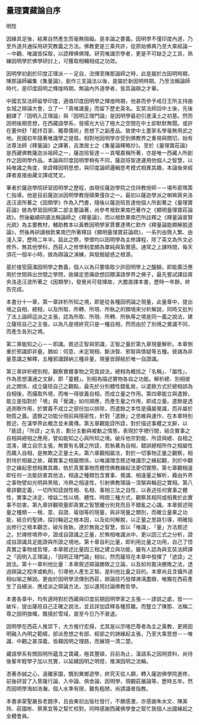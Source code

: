 ## 量理寶藏論自序

明性

因緣具足後，結果自然產生而毫無阻礙。是本論之要義。因明學不僅印度內道，乃至外道共通採用研究教義之方法。佛教更是三乘共許，從原始佛典乃至大乘經論－－中觀、唯識皆採取，以詮釋佛佛理。研究唯識宗學者，更是不可缺乏之工具，熟練因明學於佛學研討上，可獲取相輔相成之功效。

因明學初創於印度正理派－－足自，流傳至陳那論師之時，此是屬於古因明時期，陳那論師編集《集量論》，創作三支論法以後，是屬於新因明時期。乃至法稱論師時代，是印度因明之輝煌時期，無論內外道學者，皆具論辯之才華。

中國玄奘法師留學印度，適值印度因明學之輝煌時期，他甚而參予戒日王所主持曲女城之辯論大會，立了一「真唯識量」而留下歷史英名。玄奘法師回中土後，先後翻譯了『因明入正理論』與『因明正理門論』是因明學最初引進漢土之初基。然而因明後期思想，在西藏語學系，發揚光大佔了極大之空間在中土卻默默無聞。或許在董仲舒「罷抒百家、獨尊儒術」思想下之副產品。致使中土墨家名學毫無用武之地。民國初年隨著唯識學之提倡，相對地因明學亦受到佛教界之重視與關切，始有法尊法師《釋量論》之譯著，呂澂居士之《集量論釋略抄》。至於《量理寶莊論》是西藏佛教薩迦派祖師之一，薩迦班智達－－貢噶嘉稱所著，亦是唯一西藏人所創作之因明學作品。本論與印度因明學稍有不同，薩迦班智達運用他個人之智慧，以純唯識之角度，來詮釋因明思想，與印度論師邏輯思考模式相異其趣，本論後來經譯者直接由藏文譯成梵文。

筆者於薩迦學院研習因明學之歷程，由現任薩迦學院之住持教授師－－堪布密瑪策仁指導。他是目前薩迦派因明學教授碩果僅存之一。最初以薩迦學派之喇嘛蔣央洛迭汪波所著之《因類學》作為入門書，隨後以薩迦班哲達他個人所創著之《量理寶莊論》做為學習因明第二部主要論著，尚參考根欽果南巴著作之《顯明量理寶莊論疏》。然後繼續研讀法稱論師之《釋量論》，而以根欽果南巴所註釋之《釋量論普賢光疏》為主要教材，輔助教本以黃教因明學家賈曹達瑪仁欽作《釋量論能顯解脫道論》，然後再研讀根欽果南巴所著釋註《顯明量理寶莊論疏》，一系列由簡入繁、由淺入深，歷時二年半。屆此之際，學僧均以因明學為主修課程，除了英文為外文必修外，無其他學科，西莊人之修學制度頗為單純與紮實感。通常之上課時間，每天須花一個半小時，做為辯論之演練，與發掘疑惑之根源。

基於接受圓滿因明學之教義，個人以為只要吸取少許因明學上之醍醐，即能廣泛應用於世間與出世間之學問，故痛定思痛欲想回饋漢語學界之佛子，最先嘗試譯註蔣央洛迭汪波所著之《因類學》，發覺尚可發揮故，大膽直譯本書，歷時一年餘，終告完成。

本書分十一章，第一章詳析所知之境，即是從各種因明論之現量，此量章中，提出境之自相、總相，以及所取、所轉、所現、所執之的類境來分析解說，同時又批判了法上論師這派之主張，認為所取、所現、所轉、所執等之境是同一義之說法，建立薩班自己之主張，以為凡是境終究只是一種自相，然而由於了別境之覺識不同，而產生各別之境。

第二章能知之心－－即識。敘述正智與邪識，正智之量於第九章現量解析。本章側重於邪識即非量。猶如：伺意、未定現相、斷決智、邪智與懷疑等五種。彼諸為非量意識之解釋，五種邪識歸納三種非量，現量皆歸結於唯一自證識。

第三章詳析總別相，觀察實體事物之究竟說法，總相為概括之「名稱」、「屬性」，作為思想溝通之文辭，即「靈體」。別相為描述實物各自之功能。解析總、別相彼此之關係，成立薩班自己之觀點，最先於分別體性錯亂故，以遣餘方式於總相誤為自相後，而攝取外境，而唯一得彼義自相，而成立量之作用。第四章能立與遣餘，能立是指對於「境」與「覺識」如何順應，而產生量之作用，即成立量。遣餘是透過測察作用，於實義不成立之部份加以排除，而遣餘之本性是攝屬覺識，而非屬於物質之義。遣餘之功能分現前與隱密性，針對「遣餘」之思維與運作，在本章特別敘述，在漢學界此概念並未廣傳。第五章觀能詮所詮，對於描述事體之文辭，以「能詮」「所詮」之名言，劃分主動與被動之情態，表現於字裡行間，結合實事之自相與總相之應用，譬如能知之心與所知之境。破斥他宗對能、所詮與總、自相之混淆，建立自宗主張，無實有名聲之所詮，若執著為自相，錯誤總相所作之相屬性而趣入自相，是無欺之正量士夫。第六章觀相屬法，對於一切事物正量之觀察，相對待於相屬之故，藉實事之相屬關係，以唯識理念敘述唯識宗之緣起觀，別於中觀宗之緣起思想相異其趣，依於真實事物而體悟佛教緣起法更切實際。第七章觀相違即任何一法能妨害其他法，相違之種類包含實事、覺識、相違量之解析，藉由外界之事物譬如光明與黑暗，冷熱之相違性，引射佛教理論－涅槃與輪迴之實相。第八章詳觀定義，一切所知詮說性相、名相、事相三法之自性，以表述任何實事之體性，實事之決定、增益二性以境、體性、時間三種方式，觀察其相同或相異於此實事不妨害。第九章詳觀現量即真實之智慧離分別見而且不錯亂之心識。本章敘述現量之種類－－根、意、自證、瑜珈等的現量，與非現量之類別，而確立量果之功能，結合的聖諦，探討輪迴之根本因，以及如何解脫，以正量之思路引導，明確指出修行之根本觀念，破斥我執，達於無我之智慧，皆以「唯識」、「量」方法敘述之。於禪修境界中，證成自證識之正量，於無相唯識派中，更以因三式之分析，證成自證識具足能證與所證之境地。第十章自利比量，即利用比量之功用，自己了悟真實之事物或哲理，本章敘述比量因三相之建立與功能，雖有人認為與玄奘法師譯之「因明入正理論」、「因明正理門論」相似，然而薩班在本章中發揮了「遮詮」之說法。第十一章利他比量：本章敘述辯論勝敗之立論，以及如何裁決勝敗之法，透過辯論之程序或軌則，引導他人產生正智。是利他比量之目的。本章尚且含攝外道相似喻之解說。更由於因明學流傳到西莊，辯論技巧發揮淋漓盡緻，唯獨在西莊產生了自續派、應成派之辯論方法，加以運用討論佛教哲學。

本書各章中，均有適時對於西藏與印度前期因明學家之主張－－謬誤之處，皆一一破斥，提出薩班自己正確之說法，並且詳加詮釋各種質難。而豎立了陳那、法稱二尊之因明旗幟，飄揚於雪域，直至今日乃不衰退。

因明學在西莊人推崇下，大方推行宏揚，尤其是以宗喀巴尊者為主之黃教，更將因明融入內明之範疇，部派思想之有部、經部之的諦緣起主張，乃至大乘思想－－唯識、中觀之甚深義，皆藉因明之理路，而展現一清二楚。

藏語學系有關因明所蘊含之寶藏，極其豐碩，目前為止，漢語系之因明資料，尚待後輩年輕學子加以充實，以延續因明之明燈，推演因明之法輪。

憑著赤誠之心，遠離家園，飄到異鄉遊學，終究天從人願，轉入薩迦佛學院進修，前後研習了入菩薩行論、入中論、俱舍論、因明學、現觀莊嚴論等，歷時五年。然而因明學海如浩瀚，個人水準有限，難免粗陋，尚請識者指教。

本書承蒙聖嚴長老題序，且由東初出版社發行，不勝感激，亦感謝朱水文、陳美玲、莊國彬、蔡熏宜等之幫忙校對。同時感謝西藏佛學會之幫忙我個人出國緣起之全體會員。